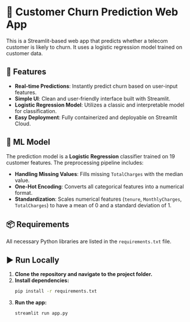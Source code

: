 # 📱 Customer Churn Prediction Web App

This is a Streamlit-based web app that predicts whether a telecom customer is likely to churn. It uses a logistic regression model trained on customer data.

## 🚀 Features
- **Real-time Predictions**: Instantly predict churn based on user-input features.
- **Simple UI**: Clean and user-friendly interface built with Streamlit.
- **Logistic Regression Model**: Utilizes a classic and interpretable model for classification.
- **Easy Deployment**: Fully containerized and deployable on Streamlit Cloud.

## 🧠 ML Model
The prediction model is a **Logistic Regression** classifier trained on 19 customer features. The preprocessing pipeline includes:
- **Handling Missing Values**: Fills missing `TotalCharges` with the median value.
- **One-Hot Encoding**: Converts all categorical features into a numerical format.
- **Standardization**: Scales numerical features (`tenure`, `MonthlyCharges`, `TotalCharges`) to have a mean of 0 and a standard deviation of 1.

## 📦 Requirements
All necessary Python libraries are listed in the `requirements.txt` file.

## ▶️ Run Locally
1.  **Clone the repository and navigate to the project folder.**
2.  **Install dependencies:**
    ```bash
    pip install -r requirements.txt
    ```
3.  **Run the app:**
    ```bash
    streamlit run app.py
    ```
